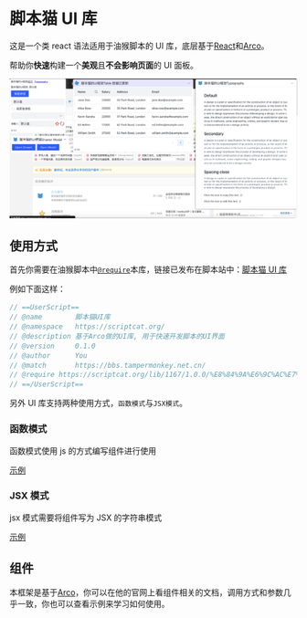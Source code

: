 # 脚本猫 UI 库

这是一个类 react 语法适用于油猴脚本的 UI 库，底层基于[React](https://react.dev/)和[Arco](https://arco.design/)。

帮助你**快速**构建一个**美观**且**不会影响页面**的 UI 面板。

![image-20230717000732568](./public/assets/README.assets/image-20230717000732568.png)

## 使用方式

首先你需要在油猴脚本中[`@require`](https://docs.scriptcat.org/docs/dev/meta/#require)本库，链接已发布在脚本站中：[脚本猫 UI 库](https://scriptcat.org/script-show-page/1167)

例如下面这样：

```js
// ==UserScript==
// @name        脚本猫UI库
// @namespace   https://scriptcat.org/
// @description 基于Arco做的UI库, 用于快速开发脚本的UI界面
// @version     0.1.0
// @author      You
// @match       https://bbs.tampermonkey.net.cn/
// @require https://scriptcat.org/lib/1167/1.0.0/%E8%84%9A%E6%9C%AC%E7%8C%ABUI%E5%BA%93.js
// ==/UserScript==
```

另外 UI 库支持两种使用方式，`函数模式`与`JSX模式`。

### 函数模式

函数模式使用 js 的方式编写组件进行使用

[示例](../../example/ui.user.js)

### JSX 模式

jsx 模式需要将组件写为 JSX 的字符串模式

[示例](../../example/ast.user.js)

## 组件

本框架是基于[Arco](https://arco.design/)，你可以在他的官网上看组件相关的文档，调用方式和参数几乎一致，你也可以查看示例来学习如何使用。
